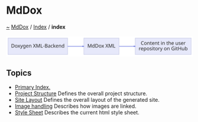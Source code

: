 <a id="mddox"></a>
<h1>MdDox</h1>
<a id="indexpage"></a>
<a href="https://github.com/CharlesCarley/MdDox#~">~</a>
<a href="indexpage.md#mddox">MdDox</a>
<span class="inline-text">/</span>
<a href="index.md#index">Index</a>
<span class="inline-text">/</span>
<span class="bold-text"><b>index</b></span>
<br/>
<br/>
<img src="../images/dot/internal-diagram-3.dot.svg"/><br/>
<a id="index_1Topics"></a>
<a id="topics"></a>
<h2>Topics</h2>
<ul>
<li><a href="index.md#primary-index.">Primary Index.</a>
</li>
<li><a href="Project.md#project-structure">Project Structure</a>
<span class="inline-text"> Defines the overall project structure.</span>
</li>
<li><a href="Site.md#site-layout">Site Layout</a>
<span class="inline-text"> Defines the overall layout of the generated site.</span>
</li>
<li><a href="Image.md#image-handling">Image handling</a>
<span class="inline-text"> Describes how images are linked.</span>
</li>
<li><a href="Html.md#style-sheet">Style Sheet</a>
<span class="inline-text"> Describes the current html style sheet. </span>
</li>
</ul>
</div>
</div>
</body>
</html>
